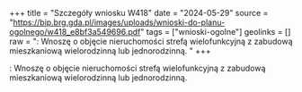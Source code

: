 +++
title = "Szczegóły wniosku W418"
date = "2024-05-29"
source = "https://bip.brg.gda.pl/images/uploads/wnioski-do-planu-ogolnego/w418_e8bf3a549696.pdf"
tags = ["wnioski-ogolne"]
geolinks = []
raw = ": Wnoszę o objęcie nieruchomości strefą wielofunkcyjną z zabudową mieszkaniową wielorodzinną lub jednorodzinną. "
+++

: Wnoszę o objęcie nieruchomości strefą wielofunkcyjną z zabudową mieszkaniową wielorodzinną
lub jednorodzinną.



